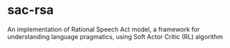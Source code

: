 # sac-rsa
An implementation of Rational Speech Act model, a framework for understanding language pragmatics, using Soft Actor Critic (RL) algorithm
